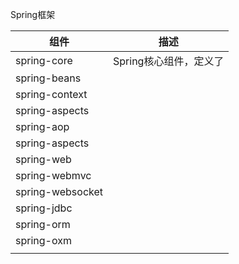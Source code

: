 Spring框架

| 组件             | 描述                   |
| ---------------- | ---------------------- |
| spring-core      | Spring核心组件，定义了 |
| spring-beans     |                        |
| spring-context   |                        |
| spring-aspects   |                        |
| spring-aop       |                        |
| spring-aspects   |                        |
| spring-web       |                        |
| spring-webmvc    |                        |
| spring-websocket |                        |
| spring-jdbc      |                        |
| spring-orm       |                        |
| spring-oxm       |                        |
|                  |                        |

